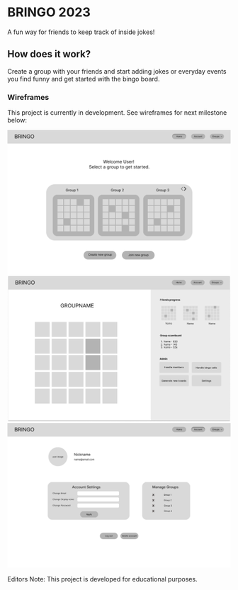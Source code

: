 # BRINGO 2023 
A fun way for friends to keep track of inside jokes!

## How does it work?
Create a group with your friends and start adding jokes or everyday events you find funny and get started with the bingo board. 

### Wireframes
This project is currently in development. See wireframes for next milestone below:

![Start page logged in](wireframe-start.png)
![Group page](wireframe-group.png "Group preview")
![User page](wireframe-user.png)




Editors Note:
This project is developed for educational purposes.
